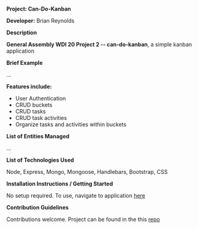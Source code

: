 **Project: Can-Do-Kanban**

**Developer:** Brian Reynolds

**Description**

**General Assembly WDI 20 Project 2 -- can-do-kanban**, a simple kanban application

**Brief Example**

...

**Features include:**

* User Authentication
* CRUD buckets
* CRUD tasks
* CRUD task activities
* Organize tasks and activities within buckets

**List of Entities Managed**

...

**List of Technologies Used**

Node, Express, Mongo, Mongoose, Handlebars, Bootstrap, CSS

**Installation Instructions / Getting Started**

No setup required. To use, navigate to application [here](https://xxx/)

**Contribution Guidelines**

Contributions welcome. Project can be found in the this [repo](https://xxx)
